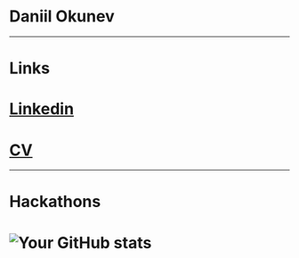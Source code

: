 # Daniil Okunev
***
# Links
# [Linkedin](https://www.linkedin.com/in/daniil-okunev-37428728b/)
# [CV]()
***
# Hackathons
# ![Your GitHub stats](https://github-readme-stats.vercel.app/api?username=danzzzlll&show_icons=true&theme=dark)
